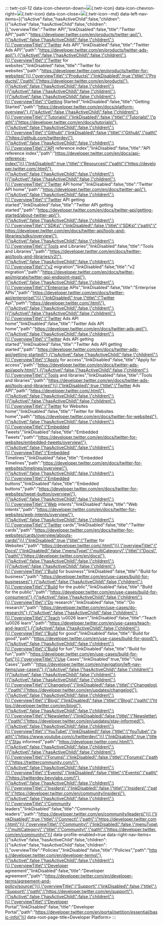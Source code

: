 ::: twtr-col-12
data-icon-chevron-down=![](data:image/svg+xml;base64,PHN2ZyB3aWR0aD0iMjQiIGhlaWdodD0iMjQiIGNsYXNzPSJ0d3RyLWljb24iPiA8cGF0aCAvPiA8cGF0aCAvPiA8L3N2Zz4=){.twtr-icon}
data-icon-chevron-right=![](data:image/svg+xml;base64,PHN2ZyB3aWR0aD0iMjQiIGhlaWdodD0iMjQiIGNsYXNzPSJ0d3RyLWljb24iPiA8cGF0aCAvPiA8cGF0aCAvPiA8L3N2Zz4=){.twtr-icon}
data-icon-close=![](data:image/svg+xml;base64,PHN2ZyBjbGFzcz0idHd0ci1pY29uLS1tZCI+IDxnPiA8Zz4gPGRlZnM+IDxyZWN0IGlkPSJTVkdJRF8xXyIgd2lkdGg9IjE0NDAiIGhlaWdodD0iMzAyNyIgLz4gPC9kZWZzPiA8Y2xpcHBhdGggaWQ9IlNWR0lEXzJfIj4gPHVzZSB4bGluazpocmVmPSIjU1ZHSURfMV8iIC8+IDwvY2xpcHBhdGg+IDwvZz4gPC9nPiA8cmVjdCBjbGFzcz0ic3QwIiB3aWR0aD0iMTQ0MCIgaGVpZ2h0PSIzMDI3IiAvPiA8cGF0aCAvPiA8L3N2Zz4=){.twtr-icon--md}
data-left-nav-items=\[{\"isActive\":false,\"hasActiveChild\":false,\"children\":\[{\"isActive\":false,\"hasActiveChild\":false,\"children\":\[\],\"overviewTitle\":\"Twitter
API\",\"linkDisabled\":false,\"title\":\"Twitter
API\",\"path\":\"https://developer.twitter.com/en/products/twitter-api\"},{\"isActive\":false,\"hasActiveChild\":false,\"children\":\[\],\"overviewTitle\":\"Twitter
Ads API\",\"linkDisabled\":false,\"title\":\"Twitter Ads
API\",\"path\":\"https://developer.twitter.com/en/products/twitter-ads-api\"},{\"isActive\":false,\"hasActiveChild\":false,\"children\":\[\],\"overviewTitle\":\"Twitter
for websites\",\"linkDisabled\":false,\"title\":\"Twitter for
websites\",\"path\":\"https://developer.twitter.com/en/products/twitter-for-websites\"}\],\"overviewTitle\":\"Products\",\"linkDisabled\":true,\"title\":\"Products\",\"path\":\"https://developer.twitter.com/en/products\"},{\"isActive\":false,\"hasActiveChild\":false,\"children\":\[{\"isActive\":false,\"hasActiveChild\":false,\"children\":\[{\"isActive\":false,\"hasActiveChild\":false,\"children\":\[\],\"overviewTitle\":\"Getting
Started\",\"linkDisabled\":false,\"title\":\"Getting
Started\",\"path\":\"https://developer.twitter.com/en/docs/platform-overview\"},{\"isActive\":false,\"hasActiveChild\":false,\"children\":\[\],\"overviewTitle\":\"Tutorials\",\"linkDisabled\":false,\"title\":\"Tutorials\",\"path\":\"https://developer.twitter.com/en/docs/tutorials\"},{\"isActive\":false,\"hasActiveChild\":false,\"children\":\[\],\"overviewTitle\":\"Github\",\"linkDisabled\":false,\"title\":\"Github\",\"path\":\"https://github.com/twitterdev\"},{\"isActive\":false,\"hasActiveChild\":false,\"children\":\[\],\"overviewTitle\":\"API
reference index\",\"linkDisabled\":false,\"title\":\"API reference
index\",\"path\":\"https://developer.twitter.com/en/docs/api-reference-index\"}\],\"linkDisabled\":true,\"title\":\"Resources\",\"path\":\"https://developer.twitter.com/.html\"},{\"isActive\":false,\"hasActiveChild\":false,\"children\":\[{\"isActive\":false,\"hasActiveChild\":false,\"children\":\[\],\"overviewTitle\":\"Twitter
API home\",\"linkDisabled\":false,\"title\":\"Twitter API
home\",\"path\":\"https://developer.twitter.com/en/docs/twitter-api\"},{\"isActive\":false,\"hasActiveChild\":false,\"children\":\[\],\"overviewTitle\":\"Twitter
API getting started\",\"linkDisabled\":false,\"title\":\"Twitter API
getting
started\",\"path\":\"https://developer.twitter.com/en/docs/twitter-api/getting-started/about-twitter-api\"},{\"isActive\":false,\"hasActiveChild\":false,\"children\":\[\],\"overviewTitle\":\"SDKs\",\"linkDisabled\":false,\"title\":\"SDKs\",\"path\":\"https://developer.twitter.com/en/docs/twitter-api/tools-and-libraries/sdks/overview\"},{\"isActive\":false,\"hasActiveChild\":false,\"children\":\[\],\"overviewTitle\":\"Tools
and Libraries\",\"linkDisabled\":false,\"title\":\"Tools and
Libraries\",\"path\":\"https://developer.twitter.com/en/docs/twitter-api/tools-and-libraries/v2\"},{\"isActive\":false,\"hasActiveChild\":false,\"children\":\[\],\"overviewTitle\":\"v2
migration\",\"linkDisabled\":false,\"title\":\"v2
migration\",\"path\":\"https://developer.twitter.com/en/docs/twitter-api/migrate/twitter-api-endpoint-map\"},{\"isActive\":false,\"hasActiveChild\":false,\"children\":\[\],\"overviewTitle\":\"Enterprise
APIs\",\"linkDisabled\":false,\"title\":\"Enterprise
APIs\",\"path\":\"https://developer.twitter.com/en/docs/twitter-api/enterprise\"}\],\"linkDisabled\":true,\"title\":\"Twitter
Api\",\"path\":\"https://developer.twitter.com/.html\"},{\"isActive\":false,\"hasActiveChild\":false,\"children\":\[{\"isActive\":false,\"hasActiveChild\":false,\"children\":\[\],\"overviewTitle\":\"Twitter
Ads API home\",\"linkDisabled\":false,\"title\":\"Twitter Ads API
home\",\"path\":\"https://developer.twitter.com/en/docs/twitter-ads-api\"},{\"isActive\":false,\"hasActiveChild\":false,\"children\":\[\],\"overviewTitle\":\"Twitter
Ads API getting started\",\"linkDisabled\":false,\"title\":\"Twitter Ads
API getting
started\",\"path\":\"https://developer.twitter.com/en/docs/twitter-ads-api/getting-started\"},{\"isActive\":false,\"hasActiveChild\":false,\"children\":\[\],\"overviewTitle\":\"Apply
for access\",\"linkDisabled\":false,\"title\":\"Apply for
access\",\"path\":\"https://developer.twitter.com/en/docs/twitter-ads-api/apply.html\"},{\"isActive\":false,\"hasActiveChild\":false,\"children\":\[\],\"overviewTitle\":\"Tools
and libraries\",\"linkDisabled\":false,\"title\":\"Tools and
libraries\",\"path\":\"https://developer.twitter.com/en/docs/twitter-ads-api/tools-and-libraries\"}\],\"linkDisabled\":true,\"title\":\"Twitter
Ads
API\",\"path\":\"https://developer.twitter.com/.html\"},{\"isActive\":false,\"hasActiveChild\":false,\"children\":\[{\"isActive\":false,\"hasActiveChild\":false,\"children\":\[\],\"overviewTitle\":\"Twitter
for Websites home\",\"linkDisabled\":false,\"title\":\"Twitter for
Websites
home\",\"path\":\"https://developer.twitter.com/en/docs/twitter-for-websites\"},{\"isActive\":false,\"hasActiveChild\":false,\"children\":\[\],\"overviewTitle\":\"Embedded
Tweets\",\"linkDisabled\":false,\"title\":\"Embedded
Tweets\",\"path\":\"https://developer.twitter.com/en/docs/twitter-for-websites/embedded-tweets/overview\"},{\"isActive\":false,\"hasActiveChild\":false,\"children\":\[\],\"overviewTitle\":\"Embedded
Timelines\",\"linkDisabled\":false,\"title\":\"Embedded
Timelines\",\"path\":\"https://developer.twitter.com/en/docs/twitter-for-websites/timelines/overview\"},{\"isActive\":false,\"hasActiveChild\":false,\"children\":\[\],\"overviewTitle\":\"Embedded
buttons\",\"linkDisabled\":false,\"title\":\"Embedded
buttons\",\"path\":\"https://developer.twitter.com/en/docs/twitter-for-websites/tweet-button/overview\"},{\"isActive\":false,\"hasActiveChild\":false,\"children\":\[\],\"overviewTitle\":\"Web
intents\",\"linkDisabled\":false,\"title\":\"Web
intents\",\"path\":\"https://developer.twitter.com/en/docs/twitter-for-websites/web-intents/overview\"},{\"isActive\":false,\"hasActiveChild\":false,\"children\":\[\],\"overviewTitle\":\"Twitter
cards\",\"linkDisabled\":false,\"title\":\"Twitter
cards\",\"path\":\"https://developer.twitter.com/en/docs/twitter-for-websites/cards/overview/abouts-cards\"}\],\"linkDisabled\":true,\"title\":\"Twitter
for
Websites\",\"path\":\"https://developer.twitter.com/.html\"}\],\"overviewTitle\":\"Docs\",\"linkDisabled\":false,\"menuType\":\"multiCategory\",\"title\":\"Docs\",\"path\":\"https://developer.twitter.com/en/docs\"},{\"isActive\":false,\"hasActiveChild\":false,\"children\":\[{\"isActive\":false,\"hasActiveChild\":false,\"children\":\[\],\"overviewTitle\":\"Build
for business\",\"linkDisabled\":false,\"title\":\"Build for
business\",\"path\":\"https://developer.twitter.com/en/use-cases/build-for-businesses\"},{\"isActive\":false,\"hasActiveChild\":false,\"children\":\[\],\"overviewTitle\":\"Build
for the public\",\"linkDisabled\":false,\"title\":\"Build for the
public\",\"path\":\"https://developer.twitter.com/en/use-cases/build-for-consumers\"},{\"isActive\":false,\"hasActiveChild\":false,\"children\":\[\],\"overviewTitle\":\"Do
research\",\"linkDisabled\":false,\"title\":\"Do
research\",\"path\":\"https://developer.twitter.com/en/use-cases/do-research\"},{\"isActive\":false,\"hasActiveChild\":false,\"children\":\[\],\"overviewTitle\":\"Teach
\\u0026 learn\",\"linkDisabled\":false,\"title\":\"Teach \\u0026
learn\",\"path\":\"https://developer.twitter.com/en/use-cases/teach-and-learn\"},{\"isActive\":false,\"hasActiveChild\":false,\"children\":\[\],\"overviewTitle\":\"Build
for good\",\"linkDisabled\":false,\"title\":\"Build for
good\",\"path\":\"https://developer.twitter.com/en/use-cases/build-for-good\"},{\"isActive\":false,\"hasActiveChild\":false,\"children\":\[\],\"overviewTitle\":\"Build
for fun\",\"linkDisabled\":false,\"title\":\"Build for
fun\",\"path\":\"https://developer.twitter.com/en/use-cases/build-for-fun\"}\],\"overviewTitle\":\"Use
Cases\",\"linkDisabled\":true,\"title\":\"Use
Cases\",\"path\":\"https://developer.twitter.com/en/navigation/left-nav-items/use-cases\"},{\"isActive\":false,\"hasActiveChild\":false,\"children\":\[{\"isActive\":false,\"hasActiveChild\":false,\"children\":\[{\"isActive\":false,\"hasActiveChild\":false,\"children\":\[\],\"overviewTitle\":\"Changelog\",\"linkDisabled\":false,\"title\":\"Changelog\",\"path\":\"https://developer.twitter.com/en/updates/changelog\"},{\"isActive\":false,\"hasActiveChild\":false,\"children\":\[\],\"overviewTitle\":\"Blog\",\"linkDisabled\":false,\"title\":\"Blog\",\"path\":\"https://developer.twitter.com/en/blog\"},{\"isActive\":false,\"hasActiveChild\":false,\"children\":\[\],\"overviewTitle\":\"Newsletter\",\"linkDisabled\":false,\"title\":\"Newsletter\",\"path\":\"https://developer.twitter.com/en/updates/stay-informed\"},{\"isActive\":false,\"hasActiveChild\":false,\"children\":\[\],\"overviewTitle\":\"YouTube\",\"linkDisabled\":false,\"title\":\"YouTube\",\"path\":\"https://www.youtube.com/c/twitterdev\"}\],\"linkDisabled\":true,\"title\":\"Stay
informed\",\"path\":\"https://developer.twitter.com/.html\"},{\"isActive\":false,\"hasActiveChild\":false,\"children\":\[{\"isActive\":false,\"hasActiveChild\":false,\"children\":\[\],\"overviewTitle\":\"Forums\",\"linkDisabled\":false,\"title\":\"Forums\",\"path\":\"https://twittercommunity.com/\"},{\"isActive\":false,\"hasActiveChild\":false,\"children\":\[\],\"overviewTitle\":\"Events\",\"linkDisabled\":false,\"title\":\"Events\",\"path\":\"https://twitterdev.bevylabs.com/\"},{\"isActive\":false,\"hasActiveChild\":false,\"children\":\[\],\"overviewTitle\":\"Insiders\",\"linkDisabled\":false,\"title\":\"Insiders\",\"path\":\"https://developer.twitter.com/en/community/insiders\"},{\"isActive\":false,\"hasActiveChild\":false,\"children\":\[\],\"overviewTitle\":\"Community
leaders\",\"linkDisabled\":false,\"title\":\"Community
leaders\",\"path\":\"https://developer.twitter.com/en/community/leaders\"}\],\"linkDisabled\":true,\"title\":\"Connect\",\"path\":\"https://developer.twitter.com/.html\"}\],\"overviewTitle\":\"Community\",\"linkDisabled\":false,\"menuType\":\"multiCategory\",\"title\":\"Community\",\"path\":\"https://developer.twitter.com/en/community\"}\]
data-profile-enabled=true
data-right-nav-items=\[{\"isActive\":false,\"hasActiveChild\":false,\"children\":\[{\"isActive\":false,\"hasActiveChild\":false,\"children\":\[\],\"overviewTitle\":\"Policies\",\"linkDisabled\":false,\"title\":\"Policies\",\"path\":\"https://developer.twitter.com/en/developer-terms\"},{\"isActive\":false,\"hasActiveChild\":false,\"children\":\[\],\"overviewTitle\":\"Developer
agreement\",\"linkDisabled\":false,\"title\":\"Developer
agreement\",\"path\":\"https://developer.twitter.com/en/developer-terms/agreement-and-policy/source\"}\],\"overviewTitle\":\"Support\",\"linkDisabled\":false,\"title\":\"Support\",\"path\":\"https://developer.twitter.com/en/support\"},{\"isActive\":false,\"hasActiveChild\":false,\"children\":\[\],\"overviewTitle\":\"Developer
Portal\",\"linkDisabled\":false,\"title\":\"Developer
Portal\",\"path\":\"https://developer.twitter.com/en/portal/petition/essential/basic-info\"}\]
data-root-page-title=Developer Platform\>
:::
